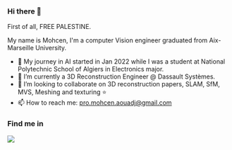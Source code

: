 ### Hi there 👋

First of all, FREE PALESTINE.  

My name is Mohcen, I'm a computer Vision engineer graduated from Aix-Marseille University.

- 🔭 My journey in AI started in Jan 2022 while I was a student at National Polytechnic School of Algiers in Electronics major. 
- 🌱 I’m currently a 3D Reconstruction Engineer @ Dassault Systèmes.
- 👯 I’m looking to collaborate on 3D reconstruction papers, SLAM, SfM, MVS, Meshing and texturing :star:
- 📫 How to reach me: pro.mohcen.aouadj@gmail.com 

### Find me in
<a href="https://www.linkedin.com/in/mohcenaouadj/"><img src="https://img.shields.io/static/v1?label=&logo=linkedin&message=linkedin&color=blue"></a>
